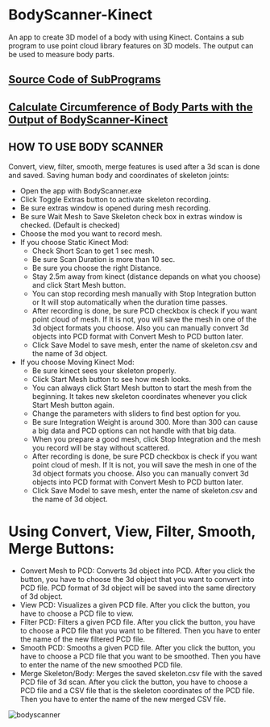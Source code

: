 # BodyScanner-Kinect
An app to create 3D model of a body with using Kinect. Contains a sub program to use point cloud library features on 3D models. The output can be used to measure body parts.

## [Source Code of SubPrograms](https://github.com/aerarslan/PCL-Filter-Merge-Smooth)
## [Calculate Circumference of Body Parts with the Output of BodyScanner-Kinect](https://github.com/aerarslan/Body-Part-Circumference-Finder)

## HOW TO USE BODY SCANNER
Convert, view, filter, smooth, merge features is used after a 3d scan is done and saved.
Saving human body and coordinates of skeleton joints:
*	Open the app with BodyScanner.exe
*	Click Toggle Extras button to activate skeleton recording.
*	Be sure extras window is opened during mesh recording.
*	Be sure Wait Mesh to Save Skeleton check box in extras window is checked. (Default is checked)
*	Choose the mod you want to record mesh.
* If you choose Static Kinect Mod:
  * Check Short Scan to get 1 sec mesh.
  * Be sure Scan Duration is more than 10 sec.
  * Be sure you choose the right Distance.
  * Stay 2.5m away from kinect (distance depands on what you choose) and click Start Mesh button.
  * You can stop recording mesh manually with Stop Integration button or It will stop automatically when the duration time passes.
  * After recording is done, be sure PCD checkbox is check if you want point cloud of mesh. If It is not, you will save the mesh in one of the 3d object formats you choose. Also you can manually convert 3d objects into PCD format with Convert Mesh to PCD button later.
  * Click Save Model to save mesh, enter the name of skeleton.csv and the name of 3d object. 
* If you choose Moving Kinect Mod:
  * Be sure kinect sees your skeleton properly.
  * Click Start Mesh button to see how mesh looks.
  * You can always click Start Mesh button to start the mesh from the beginning. It takes new skeleton coordinates whenever you click Start Mesh button again.
  * Change the parameters with sliders to find best option for you.
  * Be sure Integration Weight is around 300. More than 300 can cause a big data and PCD options can not handle with that big data.
  * When you prepare a good mesh, click Stop Integration and the mesh you record will be stay without scattered.
  * After recording is done, be sure PCD checkbox is check if you want point cloud of mesh. If It is not, you will save the mesh in one of the 3d object formats you choose. Also you can manually convert 3d objects into PCD format with Convert Mesh to PCD button later.
  * Click Save Model to save mesh, enter the name of skeleton.csv and the name of 3d object. 
  
# Using Convert, View, Filter, Smooth, Merge Buttons:

* Convert Mesh to PCD: Converts 3d object into PCD. After you click the button, you have to choose the 3d object that you want to convert into PCD file. PCD format of 3d object will be saved into the same directory of 3d object.
* View PCD: Visualizes a given PCD file. After you click the button, you have to choose a PCD file to view.
* Filter PCD: Filters a given PCD file. After you click the button, you have to choose a PCD file that you want to be filtered. Then you have to enter the name of the new filtered PCD file.
* Smooth PCD: Smooths a given PCD file. After you click the button, you have to choose a PCD file that you want to be smoothed. Then you have to enter the name of the new smoothed PCD file.
* Merge Skeleton/Body: Merges the saved skeleton.csv file with the saved PCD file of 3d scan. After you click the button, you have to choose a PCD file and a CSV file that is the skeleton coordinates of the PCD file. Then you have to enter the name of the new merged CSV file.

![bodyscanner](https://user-images.githubusercontent.com/42182119/64066265-18497d80-cc20-11e9-9221-ad73042fa2d8.jpg)

